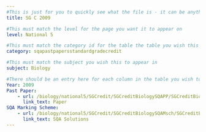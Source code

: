 ```yaml
---
#This is just for you to quickly see what the file is - it can be anything you want
title: SG C 2009

#This must match the level for the page you want it to appear on
level: National 5

#This must match the category id for the table the table you wish this to appear in
category: sqapastpapersstandardgradecredit

#This must match the subject you wish this to appear in
subject: Biology

#There should be an entry here for each column in the table you wish to populate:
Year: 2009
Past Paper:
    - url: /biology/national5/SGCredit/SGCreditBiologySQAPP/SGCreditBiologySQApp2009.pdf
      link_text: Paper
SQA Marking Scheme:
    - url: /biology/national5/SGCredit/SGCreditBiologySQAMsch/SGCreditBiologySQAmsch2009.pdf
      link_text: SQA Solutions
---
```


